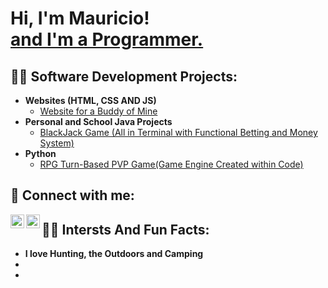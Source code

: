 <h1>Hi, I'm Mauricio! <br/><a href="https://github.com/joshmadakor1">and I'm a Programmer.</a></h1>

<h2>👨‍💻 Software Development Projects:</h2>

- <b>Websites (HTML, CSS AND JS)</b>
  - [Website for a Buddy of Mine](https://github.com/MauricioTrujilloPerera/alexarguetaWebsite)
- <b>Personal and School Java Projects</b>
  - [BlackJack Game (All in Terminal with Functional Betting and Money System)](https://github.com/joshmadakor1/4chan-Image-Analysis-Middleware-C964)
- <b>Python</b>
  - [RPG Turn-Based PVP Game(Game Engine Created within Code)](https://github.com/joshmadakor1/Package-Delivery-Pathfinding-Algorithm)

<h2> 🤳 Connect with me:</h2>

[<img align="left" alt="Mauricio | LinkedIn" width="22px" src="https://cdn.jsdelivr.net/npm/simple-icons@v3/icons/linkedin.svg" />][linkedin]
[<img align="left" alt="Mauricio | Instagram" width="22px" src="https://cdn.jsdelivr.net/npm/simple-icons@v3/icons/instagram.svg" />][instagram]


[instagram]: https://www.instagram.com/mauricio.ttrujillo/?next=%2F
[linkedin]: www.linkedin.com/in/mauricio-trujillo-perera-1471952b0

<h2> </h2>

<h2>👨‍💻 Intersts And Fun Facts:</h2>

- <b>I love Hunting, the Outdoors and Camping</b>
- <b></b>
- <b></b>
